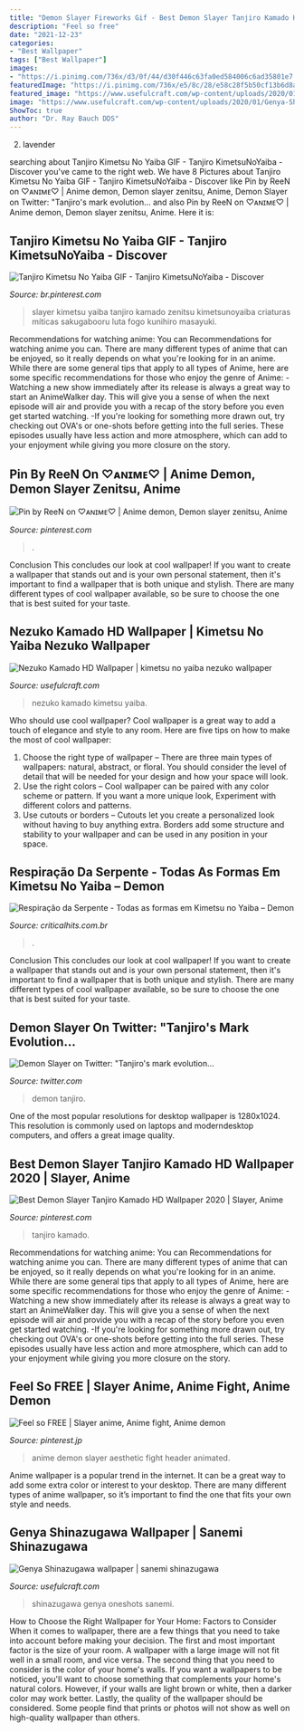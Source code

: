 ```yaml
---
title: "Demon Slayer Fireworks Gif - Best Demon Slayer Tanjiro Kamado Hd Wallpaper 2020"
description: "Feel so free"
date: "2021-12-23"
categories:
- "Best Wallpaper"
tags: ["Best Wallpaper"]
images:
- "https://i.pinimg.com/736x/d3/0f/44/d30f446c63fa0ed584006c6ad35801e7.jpg"
featuredImage: "https://i.pinimg.com/736x/e5/8c/28/e58c28f5b50cf13b6d8a481b65fa30b8.jpg"
featured_image: "https://www.usefulcraft.com/wp-content/uploads/2020/01/Genya-Shinazugawa-75.jpg"
image: "https://www.usefulcraft.com/wp-content/uploads/2020/01/Genya-Shinazugawa-75.jpg"
ShowToc: true
author: "Dr. Ray Bauch DDS"
---
```



2. lavender 

	

		
searching about Tanjiro Kimetsu No Yaiba GIF - Tanjiro KimetsuNoYaiba - Discover you've came to the right web. We have 8 Pictures about Tanjiro Kimetsu No Yaiba GIF - Tanjiro KimetsuNoYaiba - Discover like Pin by ReeN on ♡ᴀɴɪᴍᴇ♡ | Anime demon, Demon slayer zenitsu, Anime, Demon Slayer on Twitter: &quot;Tanjiro&#039;s mark evolution… and also Pin by ReeN on ♡ᴀɴɪᴍᴇ♡ | Anime demon, Demon slayer zenitsu, Anime. Here it is:
		
    
## Tanjiro Kimetsu No Yaiba GIF - Tanjiro KimetsuNoYaiba - Discover

<img loading=lazy src="https://i.pinimg.com/736x/0b/62/98/0b62983f4518bdbdd3117d0cccc486f9.jpg" onerror="this.onerror=null;this.src='https://tse1.mm.bing.net/th?id=OIP.VXd_aJU8zBTp77Ytvc8I5QHaEK&amp;pid=15.1';" alt="Tanjiro Kimetsu No Yaiba GIF - Tanjiro KimetsuNoYaiba - Discover">

_Source: br.pinterest.com_

>slayer kimetsu yaiba tanjiro kamado zenitsu kimetsunoyaiba criaturas míticas sakugabooru luta fogo kunihiro masayuki. 

	

Recommendations for watching anime: You can
Recommendations for watching anime you can. There are many different types of anime that can be enjoyed, so it really depends on what you're looking for in an anime. While there are some general tips that apply to all types of Anime, here are some specific recommendations for those who enjoy the genre of Anime: 
-Watching a new show immediately after its release is always a great way to start an AnimeWalker day. This will give you a sense of when the next episode will air and provide you with a recap of the story before you even get started watching. 
-If you're looking for something more drawn out, try checking out OVA's or one-shots before getting into the full series. These episodes usually have less action and more atmosphere, which can add to your enjoyment while giving you more closure on the story.

    
## Pin By ReeN On ♡ᴀɴɪᴍᴇ♡ | Anime Demon, Demon Slayer Zenitsu, Anime

<img loading=lazy src="https://i.pinimg.com/736x/ac/b6/62/acb66238fa0f2aa43101b0ecd640def2.jpg" onerror="this.onerror=null;this.src='https://tse4.mm.bing.net/th?id=OIP.CvHhGmw2_d0s2TMjqtfWVQHaK5&amp;pid=15.1';" alt="Pin by ReeN on ♡ᴀɴɪᴍᴇ♡ | Anime demon, Demon slayer zenitsu, Anime">

_Source: pinterest.com_

>. 

	

Conclusion
This concludes our look at cool wallpaper! If you want to create a wallpaper that stands out and is your own personal statement, then it's important to find a wallpaper that is both unique and stylish. There are many different types of cool wallpaper available, so be sure to choose the one that is best suited for your taste.

    
## Nezuko Kamado HD Wallpaper | Kimetsu No Yaiba Nezuko Wallpaper

<img loading=lazy src="https://www.usefulcraft.com/wp-content/uploads/2020/01/Nezuko-Kamado-46-scaled.jpg" onerror="this.onerror=null;this.src='https://tse4.mm.bing.net/th?id=OIP.fNhMJIF0oKfTgB1ebVknZQHaLG&amp;pid=15.1';" alt="Nezuko Kamado HD Wallpaper | kimetsu no yaiba nezuko wallpaper">

_Source: usefulcraft.com_

>nezuko kamado kimetsu yaiba. 

	

Who should use cool wallpaper?
Cool wallpaper is a great way to add a touch of elegance and style to any room. Here are five tips on how to make the most of cool wallpaper: 
1) Choose the right type of wallpaper – There are three main types of wallpapers: natural, abstract, or floral. You should consider the level of detail that will be needed for your design and how your space will look. 
2) Use the right colors – Cool wallpaper can be paired with any color scheme or pattern. If you want a more unique look, Experiment with different colors and patterns. 
3) Use cutouts or borders – Cutouts let you create a personalized look without having to buy anything extra. Borders add some structure and stability to your wallpaper and can be used in any position in your space.

    
## Respiração Da Serpente - Todas As Formas Em Kimetsu No Yaiba – Demon

<img loading=lazy src="https://criticalhits.com.br/wp-content/uploads/2021/05/Obanai-Iguro-Todas-as-formas-da-Respiracao-da-Serpente.jpg" onerror="this.onerror=null;this.src='https://tse1.mm.bing.net/th?id=OIP.s0xifpsfsaxQ0t4SB6JwBgHaEJ&amp;pid=15.1';" alt="Respiração da Serpente - Todas as formas em Kimetsu no Yaiba – Demon">

_Source: criticalhits.com.br_

>. 

	

Conclusion
This concludes our look at cool wallpaper! If you want to create a wallpaper that stands out and is your own personal statement, then it's important to find a wallpaper that is both unique and stylish. There are many different types of cool wallpaper available, so be sure to choose the one that is best suited for your taste.

    
## Demon Slayer On Twitter: &quot;Tanjiro&#039;s Mark Evolution…

<img loading=lazy src="https://pbs.twimg.com/media/EWdhBlgWkAEdlxh.jpg:large" onerror="this.onerror=null;this.src='https://tse2.mm.bing.net/th?id=OIP.3sOutUt5qC7TPfwliqrdOAHaEK&amp;pid=15.1';" alt="Demon Slayer on Twitter: &quot;Tanjiro&#039;s mark evolution…">

_Source: twitter.com_

>demon tanjiro. 

	

One of the most popular resolutions for desktop wallpaper is 1280x1024. This resolution is commonly used on laptops and moderndesktop computers, and offers a great image quality.

    
## Best Demon Slayer Tanjiro Kamado HD Wallpaper 2020 | Slayer, Anime

<img loading=lazy src="https://i.pinimg.com/736x/e5/8c/28/e58c28f5b50cf13b6d8a481b65fa30b8.jpg" onerror="this.onerror=null;this.src='https://tse3.mm.bing.net/th?id=OIP.3ztEcXXFhCKYfynRnywuQAHaEK&amp;pid=15.1';" alt="Best Demon Slayer Tanjiro Kamado HD Wallpaper 2020 | Slayer, Anime">

_Source: pinterest.com_

>tanjiro kamado. 

	

Recommendations for watching anime: You can
Recommendations for watching anime you can. There are many different types of anime that can be enjoyed, so it really depends on what you're looking for in an anime. While there are some general tips that apply to all types of Anime, here are some specific recommendations for those who enjoy the genre of Anime: 
-Watching a new show immediately after its release is always a great way to start an AnimeWalker day. This will give you a sense of when the next episode will air and provide you with a recap of the story before you even get started watching. 
-If you're looking for something more drawn out, try checking out OVA's or one-shots before getting into the full series. These episodes usually have less action and more atmosphere, which can add to your enjoyment while giving you more closure on the story.

    
## Feel So FREE | Slayer Anime, Anime Fight, Anime Demon

<img loading=lazy src="https://i.pinimg.com/736x/d3/0f/44/d30f446c63fa0ed584006c6ad35801e7.jpg" onerror="this.onerror=null;this.src='https://tse1.mm.bing.net/th?id=OIP.D86a_f5X0MHPxcSTaYA1UwHaCx&amp;pid=15.1';" alt="Feel so FREE | Slayer anime, Anime fight, Anime demon">

_Source: pinterest.jp_

>anime demon slayer aesthetic fight header animated. 

	

Anime wallpaper is a popular trend in the internet. It can be a great way to add some extra color or interest to your desktop. There are many different types of anime wallpaper, so it’s important to find the one that fits your own style and needs.

    
## Genya Shinazugawa Wallpaper | Sanemi Shinazugawa

<img loading=lazy src="https://www.usefulcraft.com/wp-content/uploads/2020/01/Genya-Shinazugawa-75.jpg" onerror="this.onerror=null;this.src='https://tse2.mm.bing.net/th?id=OIP.zdlCvxcULZ_QW5hXQeX9_AAAAA&amp;pid=15.1';" alt="Genya Shinazugawa wallpaper | sanemi shinazugawa">

_Source: usefulcraft.com_

>shinazugawa genya oneshots sanemi. 

	

How to Choose the Right Wallpaper for Your Home: Factors to Consider
When it comes to wallpaper, there are a few things that you need to take into account before making your decision. The first and most important factor is the size of your room. A wallpaper with a large image will not fit well in a small room, and vice versa. 
The second thing that you need to consider is the color of your home's walls. If you want a wallpapers to be noticed, you'll want to choose something that complements your home's natural colors. However, if your walls are light brown or white, then a darker color may work better. 
Lastly, the quality of the wallpaper should be considered. Some people find that prints or photos will not show as well on high-quality wallpaper than others.

